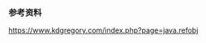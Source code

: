 ### 参考资料
<a href="https://www.kdgregory.com/index.php?page=java.refobj">
https://www.kdgregory.com/index.php?page=java.refobj
</a>

